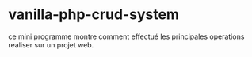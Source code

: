 # vanilla-php-crud-system
ce mini programme montre comment effectué les principales operations realiser sur un projet web.
